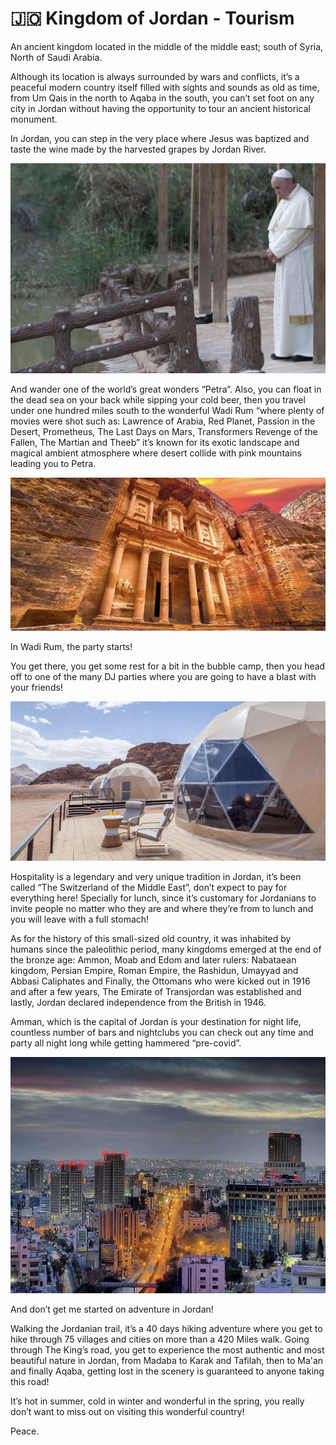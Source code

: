 # 🇯🇴 Kingdom of Jordan - Tourism

An ancient kingdom located in the middle of the middle east; south of Syria, North of Saudi Arabia.

Although its location is always surrounded by wars and conflicts, it’s a peaceful modern country itself filled with sights and sounds as old as time, from Um Qais in the north to Aqaba in the south, you can’t set foot on any city in Jordan without having the opportunity to tour an ancient historical monument.

In Jordan, you can step in the very place where Jesus was baptized and taste the wine made by the harvested grapes by Jordan River.

![Pope Francis looking towards the Jordan River](_static/images/jordan/pope.png)

And wander one of the world’s great wonders “Petra”. Also, you can float in the dead sea on your back while sipping your cold beer, then you travel under one hundred miles south to the wonderful Wadi Rum “where plenty of movies were shot such as: Lawrence of Arabia, Red Planet, Passion in the Desert, Prometheus, The Last Days on Mars, Transformers Revenge of the Fallen, The Martian and Theeb” it’s known for its exotic landscape and magical ambient atmosphere where desert collide with pink mountains leading you to Petra.

![Petra](_static/images/jordan/petra.png)

In Wadi Rum, the party starts!

You get there, you get some rest for a bit in the bubble camp, then you head off to one of the many DJ parties where you are going to have a blast with your friends!

![Bubble camps](_static/images/jordan/bubble-camps.png)

Hospitality is a legendary and very unique tradition in Jordan, it’s been called “The Switzerland of the Middle East”, don’t expect to pay for everything here! Specially for lunch, since it’s customary for Jordanians to invite people no matter who they are and where they’re from to lunch and you will leave with a full stomach!

As for the history of this small-sized old country, it was inhabited by humans since the paleolithic period, many kingdoms emerged at the end of the bronze age: Ammon, Moab and Edom and later rulers: Nabataean kingdom, Persian Empire, Roman Empire, the Rashidun, Umayyad and Abbasi Caliphates and Finally, the Ottomans who were kicked out in 1916 and after a few years, The Emirate of Transjordan was established and lastly, Jordan declared independence from the British in 1946.

Amman, which is the capital of Jordan is your destination for night life, countless number of bars and nightclubs you can check out any time and party all night long while getting hammered “pre-covid”.

![Amman](_static/images/jordan/amman.png)

And don’t get me started on adventure in Jordan!

Walking the Jordanian trail, it’s a 40 days hiking adventure where you get to hike through 75 villages and cities on more than a 420 Miles walk. Going through The King’s road, you get to experience the most authentic and most beautiful nature in Jordan, from Madaba to Karak and Tafilah, then to Ma'an and finally Aqaba, getting lost in the scenery is guaranteed to anyone taking this road!

It’s hot in summer, cold in winter and wonderful in the spring, you really don’t want to miss out on visiting this wonderful country!

Peace.
